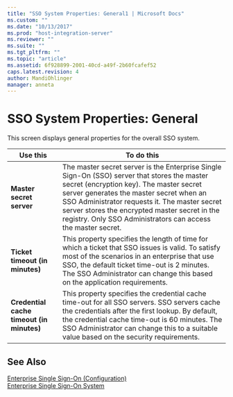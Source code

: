 ```yaml
---
title: "SSO System Properties: General1 | Microsoft Docs"
ms.custom: ""
ms.date: "10/13/2017"
ms.prod: "host-integration-server"
ms.reviewer: ""
ms.suite: ""
ms.tgt_pltfrm: ""
ms.topic: "article"
ms.assetid: 6f928899-2001-40cd-a49f-2b60fcafef52
caps.latest.revision: 4
author: MandiOhlinger
manager: anneta
---
```

# SSO System Properties: General
This screen displays general properties for the overall SSO system.  
  
|Use this|To do this|  
|--------------|----------------|  
|**Master secret server**|The master secret server is the Enterprise Single Sign-On (SSO) server that stores the master secret (encryption key). The master secret server generates the master secret when an SSO Administrator requests it. The master secret server stores the encrypted master secret in the registry. Only SSO Administrators can access the master secret.|  
|**Ticket timeout (in minutes)**|This property specifies the length of time for which a ticket that SSO issues is valid. To satisfy most of the scenarios in an enterprise that use SSO, the default ticket time-out is 2 minutes. The SSO Administrator can change this based on the application requirements.|  
|**Credential cache timeout (in minutes)**|This property specifies the credential cache time-out for all SSO servers. SSO servers cache the credentials after the first lookup. By default, the credential cache time-out is 60 minutes. The SSO Administrator can change this to a suitable value based on the security requirements.|  
  
## See Also  
 [Enterprise Single Sign-On (Configuration)](../core/enterprise-single-sign-on-configuration.md)   
 [Enterprise Single Sign-On System](../core/enterprise-single-sign-on-system.md)